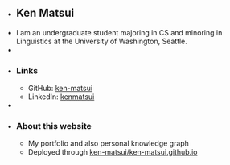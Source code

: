 - ## Ken Matsui
- I am an undergraduate student majoring in CS and minoring in Linguistics at the University of Washington, Seattle.
-
- ### Links
	- GitHub: [ken-matsui](https://github.com/ken-matsui)
	- LinkedIn: [kenmatsui](https://linkedin.com/in/kenmatsui)
-
- ### About this website
	- My portfolio and also personal knowledge graph
	- Deployed through [ken-matsui/ken-matsui.github.io](https://github.com/ken-matsui/ken-matsui.github.io)